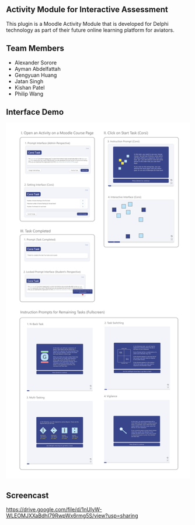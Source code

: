 ## Activity Module for Interactive Assessment
This plugin is a Moodle Activity Module that is developed for Delphi technology as part of their future online learning platform for aviators.

## Team Members
-   Alexander Sorore
-   Ayman Abdelfattah
-   Gengyuan Huang
-   Jatan Singh
-   Kishan Patel
-   Philip Wang

## Interface Demo
![interface](https://github.com/aghnu/Interactive-Moodle-Plugin-Showcase/blob/main/img/Interface.png)

## Screencast 

https://drive.google.com/file/d/1nUIyW-WLEOMJXXaBdhI79RwpWx6rmg5S/view?usp=sharing
